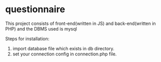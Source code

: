 # questionnaire
This project consists of front-end(written in JS) and back-end(written in PHP) and the DBMS used is mysql

Steps for installation:
  1. import database file which exists in db directory.
  2. set your connection config in connection.php file.

